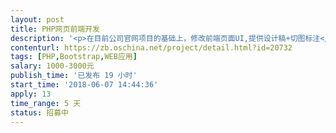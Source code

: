 ```yaml
---                
layout: post       
title: PHP网页前端开发           
description: '<p>在目前公司官网项目的基础上，修改前端页面UI,提供设计稿+切图标注</p><p><br></p><p>原有项目使用bootstrap开发，响应式。 网站地址：www.creativeaugen.com。 </p><p><br></p><p>具体需求请看附件</p>'     
contenturl: https://zb.oschina.net/project/detail.html?id=20732      
tags: [PHP,Bootstrap,WEB应用]            
salary: 1000-3000元          
publish_time: '已发布 19 小时'         
start_time: '2018-06-07 14:44:36'           
apply: 13                   
time_range: 5 天              
status: 招募中                  
---                 
```

